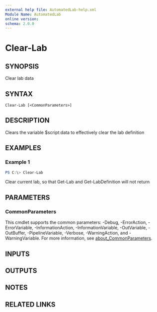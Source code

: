 ```yaml
---
external help file: AutomatedLab-help.xml
Module Name: AutomatedLab
online version:
schema: 2.0.0
---
```


# Clear-Lab

## SYNOPSIS
Clear lab data

## SYNTAX

```
Clear-Lab [<CommonParameters>]
```

## DESCRIPTION
Clears the variable $script:data to effectively clear the lab definition

## EXAMPLES

### Example 1
```powershell
PS C:\> Clear-Lab
```

Clear current lab, so that Get-Lab and Get-LabDefinition will not return

## PARAMETERS

### CommonParameters
This cmdlet supports the common parameters: -Debug, -ErrorAction, -ErrorVariable, -InformationAction, -InformationVariable, -OutVariable, -OutBuffer, -PipelineVariable, -Verbose, -WarningAction, and -WarningVariable. For more information, see [about_CommonParameters](http://go.microsoft.com/fwlink/?LinkID=113216).

## INPUTS

## OUTPUTS

## NOTES

## RELATED LINKS
